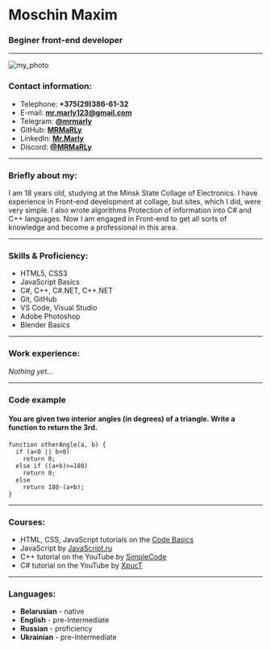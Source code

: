 # Moschin Maxim

### Beginer front-end developer
*******

![my_photo](https://user-images.githubusercontent.com/101500097/184494045-1ee5b084-59da-49dc-8bff-56cabf2ab8a3.png)
### Contact information:

* Telephone: **+375(29)386-61-32**
* E-mail: **mr.marly123@gmail.com**
* Telegram: **[@mrmarly](https://t.me/mrmarly)**
* GitHub: **[MRMaRLy](https://github.com/MRMaRLy)**
* LinkedIn: **[Mr.Marly](https://www.linkedin.com/in/mr-marly-a55381246)**
* Discord: **[@MRMaRLy](https://discord.com/channels/516715744646660106/747714817845887036)**

*******

### Briefly about my:

I am 18 years old, studying at the Minsk State Collage of Electronics. I have experience in Front-end development at collage, but sites, which I did, were very simple.
I also wrote algorithms Protection of information into C# and C++ languages.
Now I am engaged in Front-end to get all sorts of knowledge and become a professional in this area.

*******

### Skills & Proficiency:

* HTML5, CSS3
* JavaScript Basics
* C#, C++, C#.NET, C++.NET
* Git, GitHub
* VS Code, Visual Studio
* Adobe Photoshop
* Blender Basics

*******

### Work experience:
*Nothing yet…*

*******

### Code example

#### You are given two interior angles (in degrees) of a triangle. Write a function to return the 3rd.

```
function otherAngle(a, b) {
  if (a<0 || b<0)
    return 0;
  else if ((a+b)>=180)
    return 0;
  else
    return 180-(a+b);
}
```
*******

### Courses:

* HTML, CSS, JavaScript tutorials on the [Code Basics](https://ru.code-basics.com/)
* JavaScript by [JavaScript.ru](https://learn.javascript.ru/)
* C++ tutorial on the YouTube by [SimpleCode](https://www.youtube.com/watch?v=kRcbYLK3OnQ&list=PLQOaTSbfxUtCrKs0nicOg2npJQYSPGO9r) 
* C# tutorial on the YouTube by [XpucT](https://www.youtube.com/watch?v=lK7-RelET6g&list=PL05SB3rBbUsraqiEUeS70RKhVAu97nGeb)

*******

### Languages:

* **Belarusian** - native
* **English** - pre-Intermediate
* **Russian** - proficiency
* **Ukrainian** - pre-Intermediate

